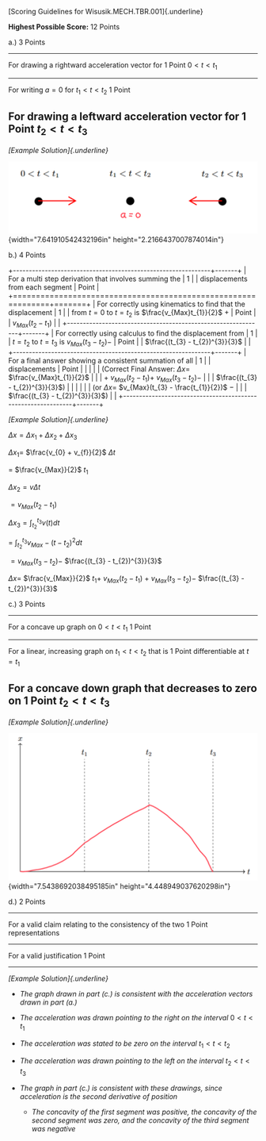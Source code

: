 [Scoring Guidelines for Wisusik.MECH.TBR.001]{.underline}

**Highest Possible Score:** 12 Points

a.) 3 Points

  -----------------------------------------------------------------------
  For drawing a rightward acceleration vector for                1 Point
  $0 < t < t_{1}$                                                
  -------------------------------------------------------------- --------
  For writing $a = 0$ for $t_{1} < t < t_{2}$                    1 Point

  For drawing a leftward acceleration vector for                 1 Point
  $t_{2} < t < t_{3}$                                            
  -----------------------------------------------------------------------

*[Example Solution]{.underline}*

![](media/image1.png){width="7.641910542432196in"
height="2.2166437007874014in"}

b.) 4 Points

+--------------------------------------------------------------+-------+
| For a multi step derivation that involves summing the        | 1     |
| displacements from each segment                              | Point |
+==============================================================+=======+
| For correctly using kinematics to find that the displacement | 1     |
| from $t = 0$ to $t = t_{2}$ is $\frac{v_{Max}t_{1}}{2}$ $+$  | Point |
| $v_{Max}{(t}_{2} - t_{1})$                                   |       |
+--------------------------------------------------------------+-------+
| For correctly using calculus to find the displacement from   | 1     |
| $t = t_{2}$ to $t = t_{3}$ is $v_{Max}(t_{3} - t_{2}) -$     | Point |
| $\frac{(t_{3} - t_{2})^{3}}{3}$                              |       |
+--------------------------------------------------------------+-------+
| For a final answer showing a consistent summation of all     | 1     |
| displacements                                                | Point |
|                                                              |       |
| (Correct Final Answer: $\Delta x =$ $\frac{v_{Max}t_{1}}{2}$ |       |
| $+$ $v_{Max}{(t}_{2} - t_{1}) +$ $v_{Max}(t_{3} - t_{2}) -$  |       |
| $\frac{(t_{3} - t_{2})^{3}}{3}$)                             |       |
|                                                              |       |
| (or $\Delta x =$ $v_{Max}(t_{3} - \frac{t_{1}}{2})$ $-$      |       |
| $\frac{(t_{3} - t_{2})^{3}}{3}$)                             |       |
+--------------------------------------------------------------+-------+

*[Example Solution]{.underline}*

$\Delta x = \Delta x_{1} + \Delta x_{2} + \Delta x_{3}$

$\Delta x_{1} =$ $\frac{v_{0} + v_{f}}{2}$ $\Delta t$

$=$ $\frac{v_{Max}}{2}$ $t_{1}$

$\Delta x_{2} = v\Delta t$

$= v_{Max}{(t}_{2} - t_{1})$

$\Delta x_{3} = \int_{t_{2}}^{t_{3}}v(t)dt$

$= \ \int_{t_{2}}^{t_{3}}v_{Max} - (t - t_{2})^{2}dt$

$= v_{Max}(t_{3} - t_{2}) -$ $\frac{(t_{3} - t_{2})^{3}}{3}$

$\Delta x =$ $\frac{v_{Max}}{2}$ $t_{1} +$ $v_{Max}{(t}_{2} - t_{1})$
$+$ $v_{Max}(t_{3} - t_{2}) -$ $\frac{(t_{3} - t_{2})^{3}}{3}$

c.) 3 Points

  -----------------------------------------------------------------------
  For a concave up graph on $0 < t < t_{1}$                      1 Point
  -------------------------------------------------------------- --------
  For a linear, increasing graph on $t_{1} < t < t_{2}$ that is  1 Point
  differentiable at $t = t_{1}$                                  

  For a concave down graph that decreases to zero on             1 Point
  $t_{2} < t < t_{3}$                                            
  -----------------------------------------------------------------------

*[Example Solution]{.underline}*

![](media/image2.png){width="7.5438692038495185in"
height="4.448949037620298in"}

d.) 2 Points

  -----------------------------------------------------------------------
  For a valid claim relating to the consistency of the two       1 Point
  representations                                                
  -------------------------------------------------------------- --------
  For a valid justification                                      1 Point

  -----------------------------------------------------------------------

*[Example Solution]{.underline}*

-   *The graph drawn in part (c.) is consistent with the acceleration
    vectors drawn in part (a.)*

-   *The acceleration was drawn pointing to the right on the interval*
    $0 < t < t_{1}$

-   *The acceleration was stated to be zero on the interval*
    $t_{1} < t < t_{2}$

-   *The acceleration was drawn pointing to the left on the interval*
    $t_{2} < t < t_{3}$

-   *The graph in part (c.) is consistent with these drawings, since
    acceleration is the second derivative of position*

    -   *The concavity of the first segment was positive, the concavity
        of the second segment was zero, and the concavity of the third
        segment was negative*
